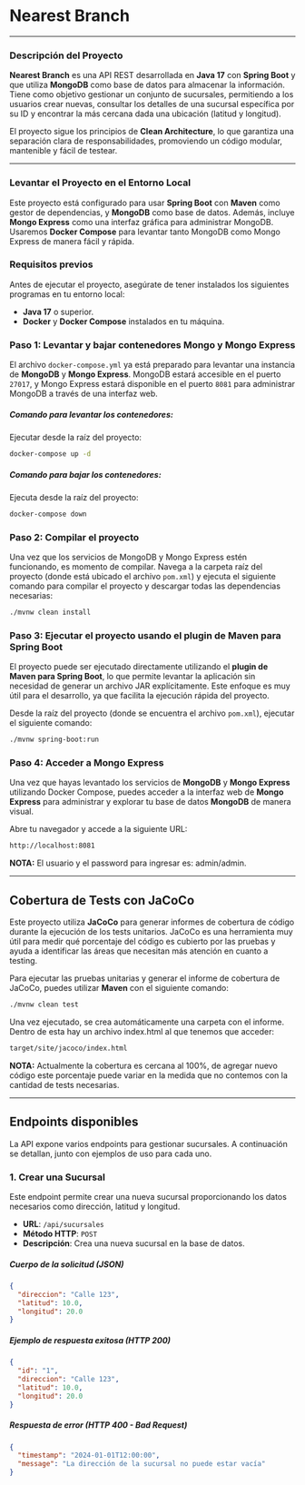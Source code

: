 # Nearest Branch
---
### Descripción del Proyecto

**Nearest Branch** es una API REST desarrollada en **Java 17** con **Spring Boot** y que utiliza **MongoDB** como base de datos para almacenar la información. Tiene como objetivo gestionar un conjunto de sucursales, permitiendo a los usuarios crear nuevas, consultar los detalles de una sucursal específica por su ID y encontrar la más cercana dada una ubicación (latitud y longitud).

El proyecto sigue los principios de **Clean Architecture**, lo que garantiza una separación clara de responsabilidades, promoviendo un código modular, mantenible y fácil de testear.

---
### Levantar el Proyecto en el Entorno Local

Este proyecto está configurado para usar **Spring Boot** con **Maven** como gestor de dependencias, y **MongoDB** como base de datos. Además, incluye **Mongo Express** como una interfaz gráfica para administrar MongoDB. Usaremos **Docker Compose** para levantar tanto MongoDB como Mongo Express de manera fácil y rápida.

### Requisitos previos

Antes de ejecutar el proyecto, asegúrate de tener instalados los siguientes programas en tu entorno local:

- **Java 17** o superior.
- **Docker** y **Docker Compose** instalados en tu máquina.

### Paso 1: Levantar y bajar contenedores Mongo y Mongo Express

El archivo `docker-compose.yml` ya está preparado para levantar una instancia de **MongoDB** y **Mongo Express**. MongoDB estará accesible en el puerto `27017`, y Mongo Express estará disponible en el puerto `8081` para administrar MongoDB a través de una interfaz web.

##### Comando para levantar los contenedores:

Ejecutar desde la raíz del proyecto:

```bash
docker-compose up -d
```

##### Comando para bajar los contenedores:

Ejecuta desde la raíz del proyecto:

```bash
docker-compose down
```

### Paso 2: Compilar el proyecto

Una vez que los servicios de MongoDB y Mongo Express estén funcionando, es momento de compilar. Navega a la carpeta raíz del proyecto (donde está ubicado el archivo `pom.xml`) y ejecuta el siguiente comando para compilar el proyecto y descargar todas las dependencias necesarias:

```bash
./mvnw clean install
```

### Paso 3: Ejecutar el proyecto usando el plugin de Maven para Spring Boot

El proyecto puede ser ejecutado directamente utilizando el **plugin de Maven para Spring Boot**, lo que permite levantar la aplicación sin necesidad de generar un archivo JAR explícitamente. Este enfoque es muy útil para el desarrollo, ya que facilita la ejecución rápida del proyecto.

Desde la raíz del proyecto (donde se encuentra el archivo `pom.xml`), ejecutar el siguiente comando:

```bash
./mvnw spring-boot:run
```

### Paso 4: Acceder a Mongo Express

Una vez que hayas levantado los servicios de **MongoDB** y **Mongo Express** utilizando Docker Compose, puedes acceder a la interfaz web de **Mongo Express** para administrar y explorar tu base de datos **MongoDB** de manera visual.

Abre tu navegador y accede a la siguiente URL:

```bash
http://localhost:8081
```
**NOTA:** El usuario y el password para ingresar es: admin/admin.

---
## Cobertura de Tests con JaCoCo

Este proyecto utiliza **JaCoCo** para generar informes de cobertura de código durante la ejecución de los tests unitarios. JaCoCo es una herramienta muy útil para medir qué porcentaje del código es cubierto por las pruebas y ayuda a identificar las áreas que necesitan más atención en cuanto a testing.

Para ejecutar las pruebas unitarias y generar el informe de cobertura de JaCoCo, puedes utilizar **Maven** con el siguiente comando:

```bash
./mvnw clean test
```
Una vez ejecutado, se crea automáticamente una carpeta con el informe. Dentro de esta hay un archivo index.html al que tenemos que acceder:

```bash
target/site/jacoco/index.html
```
**NOTA:** Actualmente la cobertura es cercana al 100%, de agregar nuevo código este porcentaje puede variar en la medida que no contemos con la cantidad de tests necesarias.

---
## Endpoints disponibles

La API expone varios endpoints para gestionar sucursales. A continuación se detallan, junto con ejemplos de uso para cada uno.



### 1. Crear una Sucursal

Este endpoint permite crear una nueva sucursal proporcionando los datos necesarios como dirección, latitud y longitud.

- **URL**: `/api/sucursales`
- **Método HTTP**: `POST`
- **Descripción**: Crea una nueva sucursal en la base de datos.

##### Cuerpo de la solicitud (JSON)

```json
{
  "direccion": "Calle 123",
  "latitud": 10.0,
  "longitud": 20.0
}
```
##### Ejemplo de respuesta exitosa (HTTP 200)

```json
{
  "id": "1",
  "direccion": "Calle 123",
  "latitud": 10.0,
  "longitud": 20.0
}
```
##### Respuesta de error (HTTP 400 - Bad Request)

```json
{
  "timestamp": "2024-01-01T12:00:00",
  "message": "La dirección de la sucursal no puede estar vacía"
}
```
